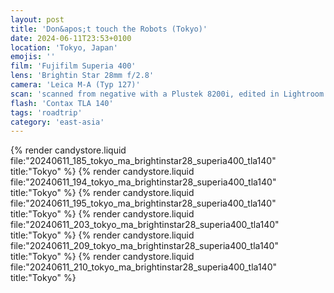 ```yaml
---
layout: post
title: 'Don&apos;t touch the Robots (Tokyo)'
date: 2024-06-11T23:53+0100
location: 'Tokyo, Japan'
emojis: ''
film: 'Fujifilm Superia 400'
lens: 'Brightin Star 28mm f/2.8'
camera: 'Leica M-A (Typ 127)'
scan: 'scanned from negative with a Plustek 8200i, edited in Lightroom'
flash: 'Contax TLA 140'
tags: 'roadtrip'
category: 'east-asia'
---
```


{% render candystore.liquid file:"20240611_185_tokyo_ma_brightinstar28_superia400_tla140" title:"Tokyo" %}
{% render candystore.liquid file:"20240611_194_tokyo_ma_brightinstar28_superia400_tla140" title:"Tokyo" %}
{% render candystore.liquid file:"20240611_195_tokyo_ma_brightinstar28_superia400_tla140" title:"Tokyo" %}
{% render candystore.liquid file:"20240611_203_tokyo_ma_brightinstar28_superia400_tla140" title:"Tokyo" %}
{% render candystore.liquid file:"20240611_209_tokyo_ma_brightinstar28_superia400_tla140" title:"Tokyo" %}
{% render candystore.liquid file:"20240611_210_tokyo_ma_brightinstar28_superia400_tla140" title:"Tokyo" %}